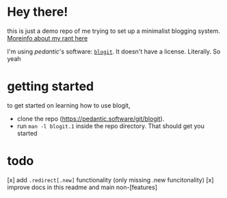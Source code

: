 # Hey there! 

this is just a demo repo of me trying to set up a minimalist 
blogging system. 
[Moreinfo about my rant here](https://github.com/TrevCan/trevcan.github.io/blob/fc6f193f9bd8650497513253b0dbfc5a3f54c270/_posts/2021-11-06-idk-learn-pedantics-blogit.md)

I'm using *pedantic*'s software: [`blogit`](https://pedantic.software/git/blogit). 
It doesn't have a license. Literally. So yeah

# getting started
to get started on learning how to use blogit, 
- clone the repo (https://pedantic.software/git/blogit).
- run `man -l blogit.1` inside the repo directory. That should get you
	started
	
	
# todo
[x] add `.redirect[.new]` functionality (only missing .new funcitonality)
[x] improve docs in this readme and main non-[features]
